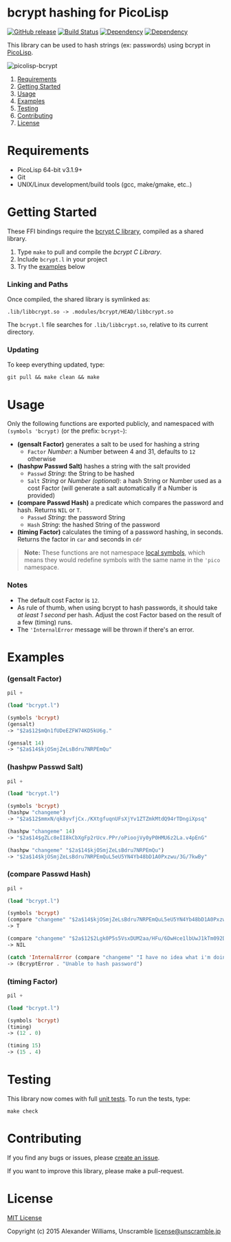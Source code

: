 # bcrypt hashing for PicoLisp

[![GitHub release](https://img.shields.io/github/release/aw/picolisp-bcrypt.svg)](https://img.shields.io/github/release/aw/picolisp-bcrypt) [![Build Status](https://travis-ci.org/aw/picolisp-bcrypt.svg?branch=master)](https://travis-ci.org/aw/picolisp-bcrypt) [![Dependency](https://img.shields.io/badge/[deps]%20bcrypt-b1e3dea0a1-ff69b4.svg)](https://github.com/rg3/bcrypt.git) [![Dependency](https://img.shields.io/badge/[deps]%20picolisp%2D-unit-v1.0.0-ff69b4.svg)](https://github.com/aw/picolisp-unit.git)

This library can be used to hash strings (ex: passwords) using bcrypt in [PicoLisp](http://picolisp.com/).

![picolisp-bcrypt](https://cloud.githubusercontent.com/assets/153401/6683641/cdb9492e-cc80-11e4-8c5c-24ba9504b90c.png)

  1. [Requirements](#requirements)
  2. [Getting Started](#getting-started)
  3. [Usage](#usage)
  4. [Examples](#examples)
  5. [Testing](#testing)
  6. [Contributing](#contributing)
  7. [License](#license)

# Requirements

  * PicoLisp 64-bit v3.1.9+
  * Git
  * UNIX/Linux development/build tools (gcc, make/gmake, etc..)

# Getting Started

These FFI bindings require the [bcrypt C library](https://github.com/rg3/bcrypt.git), compiled as a shared library.

  1. Type `make` to pull and compile the _bcrypt C Library_.
  2. Include `bcrypt.l` in your project
  3. Try the [examples](#examples) below

### Linking and Paths

Once compiled, the shared library is symlinked as:

    .lib/libbcrypt.so -> .modules/bcrypt/HEAD/libbcrypt.so

The `bcrypt.l` file searches for `.lib/libbcrypt.so`, relative to its current directory.

### Updating

To keep everything updated, type:

    git pull && make clean && make

# Usage

Only the following functions are exported publicly, and namespaced with `(symbols 'bcrypt)` (or the prefix: `bcrypt~`):

  * **(gensalt Factor)** generates a salt to be used for hashing a string
    - `Factor` _Number_: a Number between 4 and 31, defaults to `12` otherwise
  * **(hashpw Passwd Salt)** hashes a string with the salt provided
    - `Passwd` _String_: the String to be hashed
    - `Salt` _String_ or _Number (optional)_: a hash String or Number used as a cost Factor (will generate a salt automatically if a Number is provided)
  * **(compare Passwd Hash)** a predicate which compares the password and hash. Returns `NIL` or `T`.
    - `Passwd` _String_: the password String
    - `Hash` _String_: the hashed String of the password
  * **(timing Factor)** calculates the timing of a password hashing, in seconds. Returns the factor in `car` and seconds in `cdr`

> **Note:** These functions are not namespace [local symbols](http://software-lab.de/doc/refL.html#local), which means they would redefine symbols with the same name in the `'pico` namespace.

### Notes

  * The default cost Factor is `12`.
  * As rule of thumb, when using bcrypt to hash passwords, it should take _at least 1 second_ per hash. Adjust the cost Factor based on the result of a few (timing) runs.
  * The `'InternalError` message will be thrown if there's an error.

# Examples

### (gensalt Factor)

```lisp
pil +

(load "bcrypt.l")

(symbols 'bcrypt)
(gensalt)
-> "$2a$12$mQn1fUDeEZFW74KD5kU6g."

(gensalt 14)
-> "$2a$14$kjOSmjZeLsBdru7NRPEmQu"
```

### (hashpw Passwd Salt)

```lisp
pil +

(load "bcrypt.l")

(symbols 'bcrypt)
(hashpw "changeme")
-> "$2a$12$mmxN/qk8yvfjCx./KXtgfuqnUFsXjYv1ZTZmkMtdQ94rTDngiXpsq"

(hashpw "changeme" 14)
-> "$2a$14$gZLc8eII8kCbXgFp2rUcv.PPr/oPioojVy0yP0HMU6z2La.v4pEnG"

(hashpw "changeme" "$2a$14$kjOSmjZeLsBdru7NRPEmQu")
-> "$2a$14$kjOSmjZeLsBdru7NRPEmQuL5eU5YN4Yb48bD1A0Pxzwu/3G/7kwBy"
```

### (compare Passwd Hash)

```lisp
pil +

(load "bcrypt.l")

(symbols 'bcrypt)
(compare "changeme" "$2a$14$kjOSmjZeLsBdru7NRPEmQuL5eU5YN4Yb48bD1A0Pxzwu/3G/7kwBy")
-> T

(compare "changeme" "$2a$12$2Lgk0P5s5VsxDUM2aa/HFu/6DwHce1lbUwJ1kTm092DwEeDRHHYBy")
-> NIL

(catch 'InternalError (compare "changeme" "I have no idea what i'm doing"))
-> (BcryptError . "Unable to hash password")
```

### (timing Factor)

```lisp
pil +

(load "bcrypt.l")

(symbols 'bcrypt)
(timing)
-> (12 . 0)

(timing 15)
-> (15 . 4)
```

# Testing

This library now comes with full [unit tests](https://github.com/aw/picolisp-unit). To run the tests, type:

    make check

# Contributing

If you find any bugs or issues, please [create an issue](https://github.com/aw/picolisp-bcrypt/issues/new).

If you want to improve this library, please make a pull-request.

# License

[MIT License](LICENSE)

Copyright (c) 2015 Alexander Williams, Unscramble <license@unscramble.jp>
